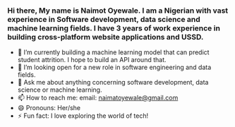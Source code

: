 ### Hi there, My name is Naimot Oyewale. I am a Nigerian with vast experience in Software development, data science and machine learning fields. I have 3 years of work experience in building cross-platform website applications and USSD.


- 🔭 I’m currently building a machine learning model that can predict student attrition. I hope to build an API around that.
- 🤔 I’m looking open for a new role in software engineering and data fields.
- 💬 Ask me about anything concerning software development, data science or machine learning.
- 📫 How to reach me: email: naimatoyewale@gmail.com
- 😄 Pronouns: Her/she
- ⚡ Fun fact: I love exploring the world of tech!
